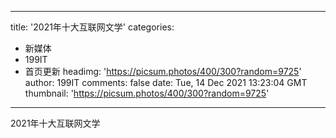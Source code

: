 
---
title: '2021年十大互联网文学'
categories: 
 - 新媒体
 - 199IT
 - 首页更新
headimg: 'https://picsum.photos/400/300?random=9725'
author: 199IT
comments: false
date: Tue, 14 Dec 2021 13:23:04 GMT
thumbnail: 'https://picsum.photos/400/300?random=9725'
---

<div>   
2021年十大互联网文学  
</div>
            